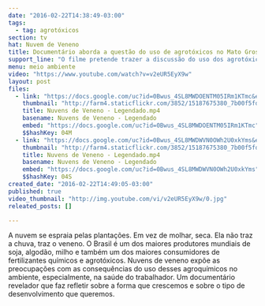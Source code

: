 ```yaml
---
date: "2016-02-22T14:38:49-03:00"
tags:
  - tag: agrotóxicos
section: tv
hat: Nuvem de Veneno
title: Documentário aborda a questão do uso de agrotóxicos no Mato Grosso.
support_line: "O filme pretende trazer a discussão do uso dos agrotóxicos no meio ambiente e em especial aos danos causados à saúde dos trabalhadores e moradores das cidades onde são amplamente utilizados. "
menu: meio ambiente
video: "https://www.youtube.com/watch?v=v2eUR5EyX9w"
layout: post
files:
  - link: "https://docs.google.com/uc?id=0Bwus_4SL8MWDOENTM05IRm1KTmc&export=download"
    thumbnail: "http://farm4.staticflickr.com/3852/15187675380_7b00f5fdff_b.jpg"
    title: Nuvens de Veneno - Legendado.mp4
    basename: Nuvens de Veneno - Legendado
    embed: "https://docs.google.com/uc?id=0Bwus_4SL8MWDOENTM05IRm1KTmc"
    $$hashKey: 04M
  - link: "https://docs.google.com/uc?id=0Bwus_4SL8MWDWVN0OWh2U0xkYms&export=download"
    thumbnail: "http://farm4.staticflickr.com/3852/15187675380_7b00f5fdff_b.jpg"
    title: Nuvens de Veneno - Legendado.mp4
    basename: Nuvens de Veneno - Legendado
    embed: "https://docs.google.com/uc?id=0Bwus_4SL8MWDWVN0OWh2U0xkYms"
    $$hashKey: 04S
created_date: "2016-02-22T14:49:05-03:00"
published: true
video_thumbnail: "http://img.youtube.com/vi/v2eUR5EyX9w/0.jpg"
releated_posts: []

---
```

<p>A nuvem se espraia pelas planta&ccedil;&otilde;es. Em vez de molhar, seca. Ela n&atilde;o traz a chuva, traz o veneno. O Brasil &eacute; um dos maiores produtores mundiais de soja, algod&atilde;o, milho e tamb&eacute;m um dos maiores consumidores de fertilizantes qu&iacute;micos e agrot&oacute;xicos. Nuvens de veneno exp&otilde;e as preocupa&ccedil;&otilde;es com as consequ&ecirc;ncias do uso desses agroqu&iacute;micos no ambiente, especialmente, na sa&uacute;de do trabalhador. Um document&aacute;rio revelador que faz refletir sobre a forma que crescemos e sobre o tipo de desenvolvimento que queremos.</p>

